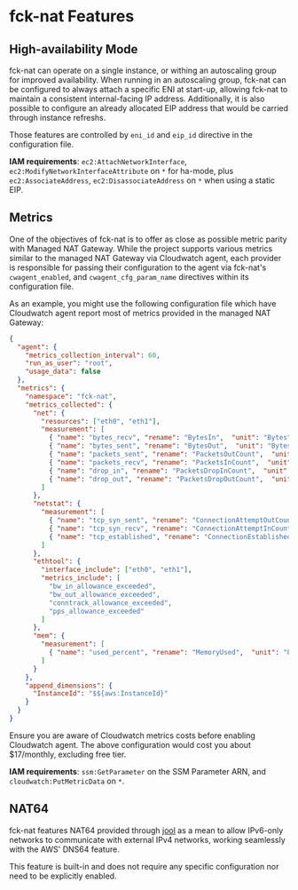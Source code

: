 # fck-nat Features

## High-availability Mode

fck-nat can operate on a single instance, or withing an autoscaling group for improved availability. When running in an
autoscaling group, fck-nat can be configured to always attach a specific ENI at start-up, allowing fck-nat to maintain
a consistent internal-facing IP address. Additionally, it is also possible to configure an already allocated EIP address
that would be carried through instance refreshs.

Those features are controlled by `eni_id` and `eip_id` directive in the configuration file.  

**IAM requirements**: `ec2:AttachNetworkInterface`, `ec2:ModifyNetworkInterfaceAttribute` on `*` for ha-mode, plus
`ec2:AssociateAddress`, `ec2:DisassociateAddress` on `*` when using a static EIP.

## Metrics

One of the objectives of fck-nat is to offer as close as possible metric parity with Managed NAT Gateway. While the
project supports various metrics similar to the managed NAT Gateway via Cloudwatch agent, each provider is responsible
for passing their configuration to the agent via fck-nat's `cwagent_enabled`, and `cwagent_cfg_param_name` directives
within its configuration file.

As an example, you might use the following configuration file which have Cloudwatch agent report most of metrics
provided in the managed NAT Gateway:

``` json
{
  "agent": {
    "metrics_collection_interval": 60,
    "run_as_user": "root",
    "usage_data": false
  },
  "metrics": {
    "namespace": "fck-nat",
    "metrics_collected": {
      "net": {
        "resources": ["eth0", "eth1"],
        "measurement": [
          { "name": "bytes_recv", "rename": "BytesIn",  "unit": "Bytes" },
          { "name": "bytes_sent", "rename": "BytesOut",  "unit": "Bytes" },
          { "name": "packets_sent", "rename": "PacketsOutCount",  "unit": "Count" },
          { "name": "packets_recv", "rename": "PacketsInCount",  "unit": "Count" },
          { "name": "drop_in", "rename": "PacketsDropInCount",  "unit": "Count" },
          { "name": "drop_out", "rename": "PacketsDropOutCount",  "unit": "Count" }
        ]
      },
      "netstat": {
        "measurement": [
          { "name": "tcp_syn_sent", "rename": "ConnectionAttemptOutCount",  "unit": "Count" },
          { "name": "tcp_syn_recv", "rename": "ConnectionAttemptInCount",  "unit": "Count" },
          { "name": "tcp_established", "rename": "ConnectionEstablishedCount",  "unit": "Count" }
        ]
      },
      "ethtool": {
        "interface_include": ["eth0", "eth1"],
        "metrics_include": [
          "bw_in_allowance_exceeded",
          "bw_out_allowance_exceeded",
          "conntrack_allowance_exceeded",
          "pps_allowance_exceeded"
        ]
      },
      "mem": {
        "measurement": [
          { "name": "used_percent", "rename": "MemoryUsed",  "unit": "Percent" }
        ]
      }
    },
    "append_dimensions": {
      "InstanceId": "$${aws:InstanceId}"
    }
  }
}
```

Ensure you are aware of Cloudwatch metrics costs before enabling Cloudwatch agent. The above configuration would
cost you about $17/monthly, excluding free tier.  

**IAM requirements**: `ssm:GetParameter` on the SSM Parameter ARN, and `cloudwatch:PutMetricData` on `*`.

## NAT64

fck-nat features NAT64 provided through [jool](https://www.jool.mx/en/index.html) as a mean to allow IPv6-only networks to
communicate with external IPv4 networks, working seamlessly with the AWS' DNS64 feature.

This feature is built-in and does not require any specific configuration nor need to be explicitly enabled.